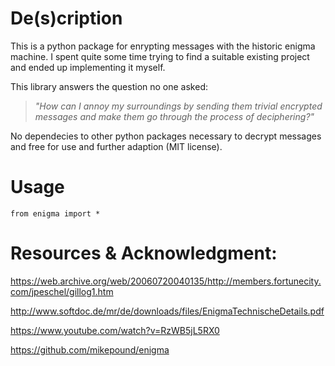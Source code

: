 # De(s)cription
This is a python package for enrypting messages with the historic enigma machine.
I spent quite some time trying to find a suitable existing project and ended up implementing it myself.

This library answers the question no one asked:

> _"How can I annoy my surroundings by sending them trivial encrypted messages and make them go through the process of deciphering?"_

No dependecies to other python packages necessary to decrypt messages and free for use and further adaption (MIT license).

# Usage
```
from enigma import *
```


# Resources & Acknowledgment:
https://web.archive.org/web/20060720040135/http://members.fortunecity.com/jpeschel/gillog1.htm

http://www.softdoc.de/mr/de/downloads/files/EnigmaTechnischeDetails.pdf

https://www.youtube.com/watch?v=RzWB5jL5RX0

https://github.com/mikepound/enigma